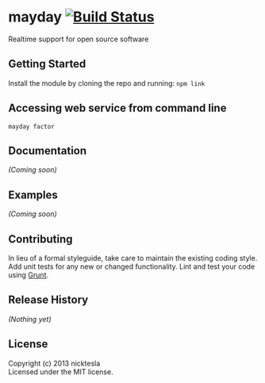 # mayday [![Build Status](https://secure.travis-ci.org/Olaosebikan/mayday.png?branch=master)](http://travis-ci.org/Olaosebikan/mayday)

Realtime support for open source software

## Getting Started
Install the module by cloning the repo and running: `npm link` 

## Accessing web service from command line
```Command Line
mayday factor
```

## Documentation
_(Coming soon)_

## Examples
_(Coming soon)_

## Contributing
In lieu of a formal styleguide, take care to maintain the existing coding style. Add unit tests for any new or changed functionality. Lint and test your code using [Grunt](http://gruntjs.com/).

## Release History
_(Nothing yet)_

## License
Copyright (c) 2013 nicktesla  
Licensed under the MIT license.
